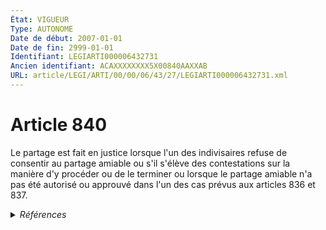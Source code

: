 ```yaml
---
État: VIGUEUR
Type: AUTONOME
Date de début: 2007-01-01
Date de fin: 2999-01-01
Identifiant: LEGIARTI000006432731
Ancien identifiant: ACAXXXXXXXX5X00840AAXXAB
URL: article/LEGI/ARTI/00/00/06/43/27/LEGIARTI000006432731.xml
---
```


<h1>Article 840</h1>

Le partage est fait en justice lorsque l'un des indivisaires refuse de consentir
au partage amiable ou s'il s'élève des contestations sur la manière d'y procéder
ou de le terminer ou lorsque le partage amiable n'a pas été autorisé ou approuvé
dans l'un des cas prévus aux articles 836 et 837.


<details>
  <summary><em>Références</em></summary>

  <h2>Articles faisant référence à l'article</h2>
  
  <ul>
    <li>
      <a href="https://legal.tricoteuses.fr//redirection/LEGIARTI000006432700?vers=git&vers=legifrance">Code civil - article 837 AUTONOME VIGUEUR, en vigueur depuis le 2007-01-01</a> CITATION cible
    </li>
    <li>
      <a href="https://legal.tricoteuses.fr//redirection/LEGIARTI000038310418?vers=git&vers=legifrance">Code civil - article 836 AUTONOME VIGUEUR, en vigueur depuis le 2019-03-25</a> CITATION cible
    </li>
    <li>
      <a href="https://legal.tricoteuses.fr//redirection/LEGIARTI000006284837?vers=git&vers=legifrance">LOI n° 2006-728 du 23 juin 2006 portant réforme des successions et des libéralités - article 3 ENTIEREMENT_MODIF</a> MODIFICATION cible
    </li>
    <li>
      <a href="https://legal.tricoteuses.fr//redirection/LEGIARTI000006284838?vers=git&vers=legifrance">LOI n° 2006-728 du 23 juin 2006 portant réforme des successions et des libéralités - article 4 ENTIEREMENT_MODIF</a> MODIFICATION cible
    </li>
    <li>
      <a href="https://legal.tricoteuses.fr//redirection/LEGIARTI000006432689?vers=git&vers=legifrance">Code civil - article 836 AUTONOME MODIFIE, en vigueur du 1804-03-21 au 2007-01-01</a> CITATION cible
    </li>
    <li>
      <a href="https://legal.tricoteuses.fr//redirection/LEGIARTI000006432690?vers=git&vers=legifrance">Code civil - article 836 AUTONOME MODIFIE, en vigueur du 2007-01-01 au 2019-03-25</a> CITATION cible
    </li>
    <li>
      <a href="https://legal.tricoteuses.fr//redirection/LEGIARTI000006432699?vers=git&vers=legifrance">Code civil - article 837 AUTONOME MODIFIE, en vigueur du 1804-03-21 au 2007-01-01</a> CITATION cible
    </li>
  </ul>
  
  <h2>Références faites par l'article</h2>
  
  <ul>
    <li>
      2006-06-23 MODIFICATION source <a href="https://legal.tricoteuses.fr//redirection/LEGIARTI000006284837?vers=git&vers=legifrance">LOI n° 2006-728 du 23 juin 2006 portant réforme des successions et des libéralités - article 3 ENTIEREMENT_MODIF</a>
    </li>
    <li>
      2006-06-23 MODIFICATION source <a href="https://legal.tricoteuses.fr//redirection/LEGIARTI000006284838?vers=git&vers=legifrance">LOI n° 2006-728 du 23 juin 2006 portant réforme des successions et des libéralités - article 4 ENTIEREMENT_MODIF</a>
    </li>
    <li>
      2014-08-21 CITATION cible <a href="https://legal.tricoteuses.fr//redirection/LEGIARTI000029399901?vers=git&vers=legifrance">Décret n° 2014-945 du 21 août 2014 relatif à la compétence des chambres détachées de Marmande, Dole et Guingamp des tribunaux de grande instance d'Agen, Lons-le-Saunier et Saint-Brieuc - article 1 AUTONOME ABROGE, en vigueur du 2014-09-01 au 2015-01-01</a>
    </li>
    <li>
      2019-08-30 CITATION cible <a href="https://legal.tricoteuses.fr//redirection/LEGIARTI000039026334?vers=git&vers=legifrance">Décret n° 2019-914 du 30 août 2019 modifiant le code de l'organisation judiciaire et portant diverses adaptations pour l'application de l'article 95 de la loi n° 2019-222 du 23 mars 2019 de programmation 2018-2022 et de réforme pour la justice - article ENTIEREMENT_MODIF</a>
    </li>
    <li>
      2999-01-01 CITATION cible <a href="https://legal.tricoteuses.fr//redirection/LEGIARTI000038310458?vers=git&vers=legifrance">Code civil - article 116 AUTONOME VIGUEUR, en vigueur depuis le 2019-03-25</a>
    </li>
    <li>
      2999-01-01 CITATION cible <a href="https://legal.tricoteuses.fr//redirection/LEGIARTI000006427794?vers=git&vers=legifrance">Code civil - article 466 AUTONOME MODIFIE, en vigueur du 2007-01-01 au 2009-01-01</a>
    </li>
    <li>
      2999-01-01 CITATION cible <a href="https://legal.tricoteuses.fr//redirection/LEGIARTI000038310430?vers=git&vers=legifrance">Code civil - article 507 AUTONOME VIGUEUR, en vigueur depuis le 2019-03-25</a>
    </li>
    <li>
      2999-01-01 CITATION source <a href="https://legal.tricoteuses.fr//redirection/LEGIARTI000006432689?vers=git&vers=legifrance">Code civil - article 836 AUTONOME MODIFIE, en vigueur du 1804-03-21 au 2007-01-01</a>
    </li>
    <li>
      2999-01-01 CITATION source <a href="https://legal.tricoteuses.fr//redirection/LEGIARTI000006432699?vers=git&vers=legifrance">Code civil - article 837 AUTONOME MODIFIE, en vigueur du 1804-03-21 au 2007-01-01</a>
    </li>
    <li>
      2999-01-01 CITATION cible <a href="https://legal.tricoteuses.fr//redirection/LEGIARTI000031793613?vers=git&vers=legifrance">Code de l'organisation judiciaire - article Tableau IV bis AUTONOME MODIFIE, en vigueur du 2016-01-01 au 2018-01-01</a>
    </li>
    <li>
      CODIFICATION source Loi 1803-04-19
    </li>
  </ul>
</details>
